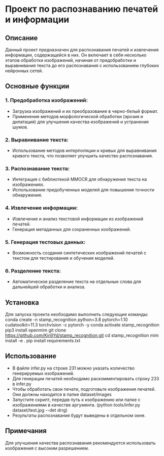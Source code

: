 # Проект по распознаванию печатей и информации
## Описание
Данный проект предназначен для распознавания печатей и извлечения информации, содержащейся в них. Он включает в себя несколько этапов обработки изображений, начиная от предобработки и выравнивания текста до его распознавания с использованием глубоких нейронных сетей.

## Основные функции
### 1. Предобработка изображений:

* Загрузка изображений и их преобразование в черно-белый формат.
* Применение методов морфологической обработки (эрозия и дилатация) для улучшения качества изображений и устранения шумов.
### 2. Выравнивание текста:

* Использование методов интерполяции и кривых для выравнивания кривого текста, что позволяет улучшить качество распознавания.
### 3. Распознавание текста:

* Интеграция с библиотекой MMOCR для обнаружения текста на изображениях.
* Использование предобученных моделей для повышения точности обнаружения.
### 4. Извлечение информации:

* Извлечение и анализ текстовой информации из изображений печатей.
* Генерация метаданных для сохраненных изображений.
### 5. Генерация тестовых данных:

* Возможность создания синтетических изображений печатей с текстом для тестирования и обучения моделей.
### 6. Разделение текста:

* Автоматическое разделение текста на отдельные слова для дальнейшей обработки и анализа.

## Установка
Для запуска проекта необходимо выполнить следующие команды:
conda create -n stamp_recognition python=3.8 pytorch=1.10 cudatoolkit=11.3 torchvision -c pytorch -y
conda activate stamp_recognition
pip3 install openmim
git clone https://github.com/KirillYd/stamp_recognition.git
cd stamp_recognition
mim install -e .
pip install requirements.txt

## Использование
* В файле infer.py на строке 231 можно указать количество генерируемых изображений.
* Для генерации печатей необходимо раскомментировать строку 233 в infer.py
* Чтобы обработать свои печати, подготовьте изображения печатей. Они должны находится в папке dataset/images
* Запустите скрипт, передав путь к изображению или папке с изображениями в качестве аргумента. (python tools/infer.py dataset/test.jpg --det drrg)
* Результаты распознавания будут выведены в отдельном окне.

## Примечания
Для улучшения качества распознавания рекомендуется использовать изображения с высоким разрешением.
